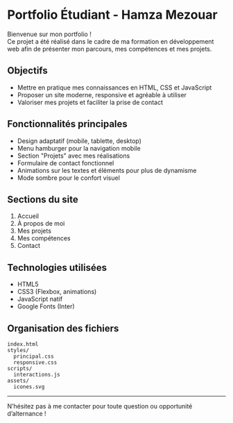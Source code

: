 # Portfolio Étudiant - Hamza Mezouar

Bienvenue sur mon portfolio !  
Ce projet a été réalisé dans le cadre de ma formation en développement web afin de présenter mon parcours, mes compétences et mes projets.

## Objectifs

- Mettre en pratique mes connaissances en HTML, CSS et JavaScript
- Proposer un site moderne, responsive et agréable à utiliser
- Valoriser mes projets et faciliter la prise de contact

## Fonctionnalités principales

- Design adaptatif (mobile, tablette, desktop)
- Menu hamburger pour la navigation mobile
- Section "Projets" avec mes réalisations
- Formulaire de contact fonctionnel
- Animations sur les textes et éléments pour plus de dynamisme
- Mode sombre pour le confort visuel

## Sections du site

1. Accueil
2. À propos de moi
3. Mes projets
4. Mes compétences
5. Contact

## Technologies utilisées

- HTML5
- CSS3 (Flexbox, animations)
- JavaScript natif
- Google Fonts (Inter)

## Organisation des fichiers

```
index.html
styles/
  principal.css
  responsive.css
scripts/
  interactions.js
assets/
  icones.svg
```

---

N’hésitez pas à me contacter pour toute question ou opportunité d’alternance !

